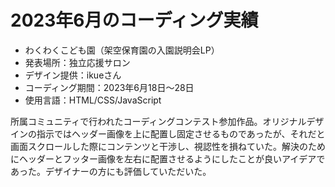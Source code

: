 # 2023年6月のコーディング実績

- わくわくこども園（架空保育園の入園説明会LP）
- 発表場所：独立応援サロン
- デザイン提供：ikueさん
- コーディング期間：2023年6月18日～28日
- 使用言語：HTML/CSS/JavaScript

所属コミュニティで行われたコーディングコンテスト参加作品。オリジナルデザインの指示ではヘッダー画像を上に配置し固定させるものであったが、それだと画面スクロールした際にコンテンツと干渉し、視認性を損ねていた。解決のためにヘッダーとフッター画像を左右に配置させるようにしたことが良いアイデアであった。デザイナーの方にも評価していただいた。
